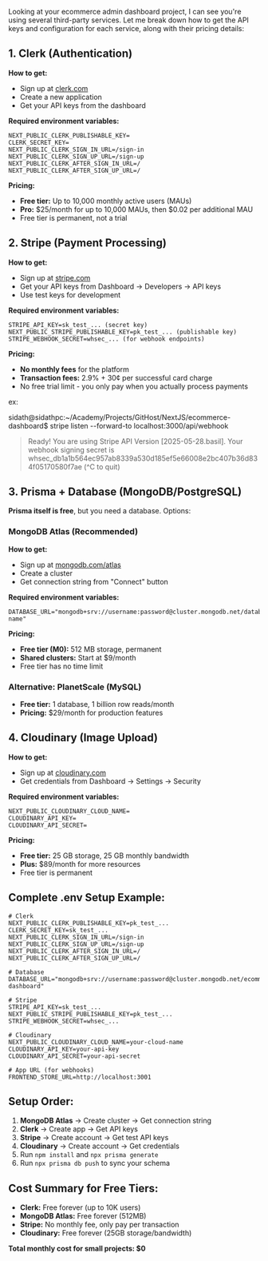 Looking at your ecommerce admin dashboard project, I can see you're using several third-party services. Let me break down how to get the API keys and configuration for each service, along with their pricing details:

## 1. **Clerk (Authentication)**

**How to get:**

- Sign up at [clerk.com](https://clerk.com)
- Create a new application
- Get your API keys from the dashboard

**Required environment variables:**

```
NEXT_PUBLIC_CLERK_PUBLISHABLE_KEY=
CLERK_SECRET_KEY=
NEXT_PUBLIC_CLERK_SIGN_IN_URL=/sign-in
NEXT_PUBLIC_CLERK_SIGN_UP_URL=/sign-up
NEXT_PUBLIC_CLERK_AFTER_SIGN_IN_URL=/
NEXT_PUBLIC_CLERK_AFTER_SIGN_UP_URL=/
```

**Pricing:**

- **Free tier:** Up to 10,000 monthly active users (MAUs)
- **Pro:** $25/month for up to 10,000 MAUs, then $0.02 per additional MAU
- Free tier is permanent, not a trial

## 2. **Stripe (Payment Processing)**

**How to get:**

- Sign up at [stripe.com](https://stripe.com)
- Get your API keys from Dashboard → Developers → API keys
- Use test keys for development

**Required environment variables:**

```
STRIPE_API_KEY=sk_test_... (secret key)
NEXT_PUBLIC_STRIPE_PUBLISHABLE_KEY=pk_test_... (publishable key)
STRIPE_WEBHOOK_SECRET=whsec_... (for webhook endpoints)
```

**Pricing:**

- **No monthly fees** for the platform
- **Transaction fees:** 2.9% + 30¢ per successful card charge
- No free trial limit - you only pay when you actually process payments

ex:

sidath@sidathpc:~/Academy/Projects/GitHost/NextJS/ecommerce-dashboard$ stripe listen --forward-to localhost:3000/api/webhook

> Ready! You are using Stripe API Version [2025-05-28.basil]. Your webhook signing secret is whsec_db1a1b564ec957ab8339a530d185ef5e66008e2bc407b36d834f05170580f7ae (^C to quit)

## 3. **Prisma + Database (MongoDB/PostgreSQL)**

**Prisma itself is free**, but you need a database. Options:

### **MongoDB Atlas (Recommended)**

**How to get:**

- Sign up at [mongodb.com/atlas](https://mongodb.com/atlas)
- Create a cluster
- Get connection string from "Connect" button

**Required environment variables:**

```
DATABASE_URL="mongodb+srv://username:password@cluster.mongodb.net/database-name"
```

**Pricing:**

- **Free tier (M0):** 512 MB storage, permanent
- **Shared clusters:** Start at $9/month
- Free tier has no time limit

### **Alternative: PlanetScale (MySQL)**

- **Free tier:** 1 database, 1 billion row reads/month
- **Pricing:** $29/month for production features

## 4. **Cloudinary (Image Upload)**

**How to get:**

- Sign up at [cloudinary.com](https://cloudinary.com)
- Get credentials from Dashboard → Settings → Security

**Required environment variables:**

```
NEXT_PUBLIC_CLOUDINARY_CLOUD_NAME=
CLOUDINARY_API_KEY=
CLOUDINARY_API_SECRET=
```

**Pricing:**

- **Free tier:** 25 GB storage, 25 GB monthly bandwidth
- **Plus:** $89/month for more resources
- Free tier is permanent

## **Complete .env Setup Example:**

```env
# Clerk
NEXT_PUBLIC_CLERK_PUBLISHABLE_KEY=pk_test_...
CLERK_SECRET_KEY=sk_test_...
NEXT_PUBLIC_CLERK_SIGN_IN_URL=/sign-in
NEXT_PUBLIC_CLERK_SIGN_UP_URL=/sign-up
NEXT_PUBLIC_CLERK_AFTER_SIGN_IN_URL=/
NEXT_PUBLIC_CLERK_AFTER_SIGN_UP_URL=/

# Database
DATABASE_URL="mongodb+srv://username:password@cluster.mongodb.net/ecommerce-dashboard"

# Stripe
STRIPE_API_KEY=sk_test_...
NEXT_PUBLIC_STRIPE_PUBLISHABLE_KEY=pk_test_...
STRIPE_WEBHOOK_SECRET=whsec_...

# Cloudinary
NEXT_PUBLIC_CLOUDINARY_CLOUD_NAME=your-cloud-name
CLOUDINARY_API_KEY=your-api-key
CLOUDINARY_API_SECRET=your-api-secret

# App URL (for webhooks)
FRONTEND_STORE_URL=http://localhost:3001
```

## **Setup Order:**

1. **MongoDB Atlas** → Create cluster → Get connection string
2. **Clerk** → Create app → Get API keys
3. **Stripe** → Create account → Get test API keys
4. **Cloudinary** → Create account → Get credentials
5. Run `npm install` and `npx prisma generate`
6. Run `npx prisma db push` to sync your schema

## **Cost Summary for Free Tiers:**

- **Clerk:** Free forever (up to 10K users)
- **MongoDB Atlas:** Free forever (512MB)
- **Stripe:** No monthly fee, only pay per transaction
- **Cloudinary:** Free forever (25GB storage/bandwidth)

**Total monthly cost for small projects: $0**
